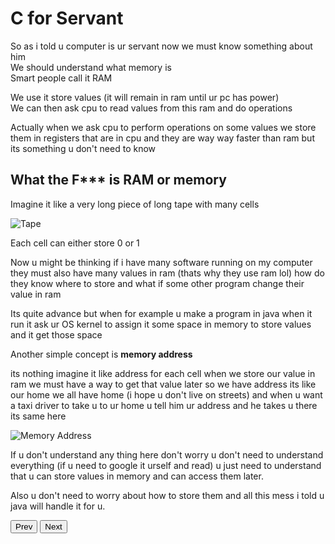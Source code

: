 # C for Servant

So as i told u computer is ur servant now we must know something about him<br>
We should understand what memory is<br>
Smart people call it RAM

We use it store values (it will remain in ram until ur pc has power)<br>
We can then ask cpu to read values from this ram and do operations

Actually when we ask cpu to perform operations on some values we store them in registers that are in cpu and they are way way faster than ram but its something u don't need to know

## What the F\*\*\* is RAM or memory

Imagine it like a very long piece of long tape with many cells

![Tape](https://www.cl.cam.ac.uk/projects/raspberrypi/tutorials/turing-machine/demo_six.jpg)

Each cell can either store 0 or 1

Now u might be thinking if i have many software running on my computer they must also have many values in ram (thats why they use ram lol) how do they know where to store and what if some other program change their value in ram

Its quite advance but when for example u make a program in java when it run it ask ur OS kernel to assign it some space in memory to store values and it get those space

Another simple concept is **memory address**

its nothing imagine it like address for each cell when we store our value in ram we must have a way to get that value later so we have address its like our home we all have home (i hope u don't live on streets) and when u want a taxi driver to take u to ur home u tell him ur address and he takes u there its same here

![Memory Address](https://arith-matic.com/notebook/img/memory/memory-addressing.jpg)

If u don't understand any thing here don't worry u don't need to understand everything (if u need to google it urself and read) u just need to understand that u can store values in memory and can access them later.

Also u don't need to worry about how to store them and all this mess i told u java will handle it for u.

<button onclick="window.location.href = window.location.origin + '/java/pages/2.md';">Prev</button>
<button onclick="window.location.href = window.location.origin + '/java/pages/4.md';">Next</button>